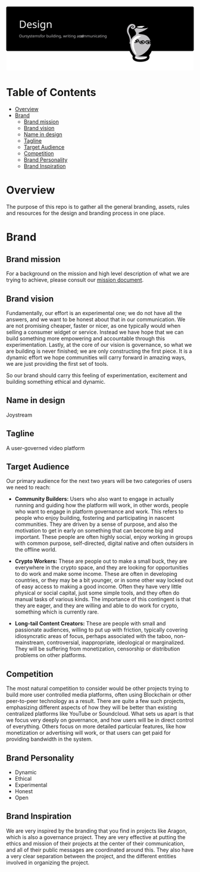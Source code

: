 <p align="center"><img src="design-repo.svg"></p>

Table of Contents
=================

<!-- TOC START min:1 max:3 link:true asterisk:false update:true -->
- [Overview](#overview)
- [Brand](#brand)
  - [Brand mission](#brand-mission)
  - [Brand vision](#brand-vision)
  - [Name in design](#name-in-design)
  - [Tagline](#tagline)
  - [Target Audience](#target-audience)
  - [Competition](#competition)
  - [Brand Personality](#brand-personality)
  - [Brand Inspiration](#brand-inspiration)
<!-- TOC END -->

# Overview

The purpose of this repo is to gather all the general branding, assets, rules and resources for the design and branding process in one place.

# Brand

## Brand mission
For a background on the mission and high level description of what we are trying to achieve, please consult our [mission document](https://github.com/Joystream/manifesto/blob/master/paper.pdf).

## Brand vision
Fundamentally, our effort is an experimental one; we do not have all the answers, and we want to be honest about that in our communication. We are not promising cheaper, faster or nicer, as one typically would when selling a consumer widget or service. Instead we have hope that we can build something more empowering and accountable through this experimentation. Lastly, at the core of our vision is governance, so what we are building is never finished; we are only constructing the first piece. It is a dynamic effort we hope communities will carry forward in amazing ways, we are just providing the first set of tools.

So our brand should carry this feeling of experimentation, excitement and building something ethical and dynamic.

## Name in design
Joystream

## Tagline
A user-governed video platform

## Target Audience
Our primary audience for the next two years will be two categories of users we need to reach:

-  **Community Builders:** Users who also want to engage in actually running and guiding how the platform will work, in other words, people who want to engage in platform governance and work. This refers to people who enjoy building, fostering and participating in nascent communities. They are driven by a sense of purpose, and also the motivation to get in early on something that can become big and important. These people are often highly social, enjoy working in groups with common purpose, self-directed, digital native and often outsiders in the offline world.

- **Crypto Workers:** These are people out to make a small buck, they are everywhere in the crypto space, and they are looking for opportunities to do work and make some income. These are often in developing countries, or they may be a bit younger, or in some other way locked out of easy access to making a good income. Often they have very little physical or social capital, just some simple tools, and they often do manual tasks of various kinds. The importance of this contingent is that they are eager, and they are willing and able to do work for crypto, something which is currently rare.

- **Long-tail Content Creators:** These are people with small and passionate audiences, willing to put up with friction, typically covering idiosyncratic areas of focus, perhaps associated with the taboo, non-mainstream, controversial, inappropriate, ideological or marginalized. They will be suffering from monetization, censorship or distribution problems on other platforms.

## Competition

The most natural competition to consider would be other projects trying to build more user controlled media platforms, often using Blockchain or other peer-to-peer technology as a result. There are quite a few such projects, emphasizing different aspects of how they will be better than existing centralized platforms like YouTube or Soundcloud. What sets us apart is that we focus very deeply on governance, and how users will be in direct control of everything. Others focus on more detailed particular features, like how monetization or advertising will work, or that users can get paid for providing bandwidth in the system.

## Brand Personality

- Dynamic
- Ethical
- Experimental
- Honest
- Open

## Brand Inspiration

We are very inspired by the branding that you find in projects like Aragon, which is also a governance project. They are very effective at putting the ethics and mission of their projects at the center of their communication, and all of their public messages are coordinated around this. They also have a very clear separation between the project, and the different entities involved in organizing the project.
